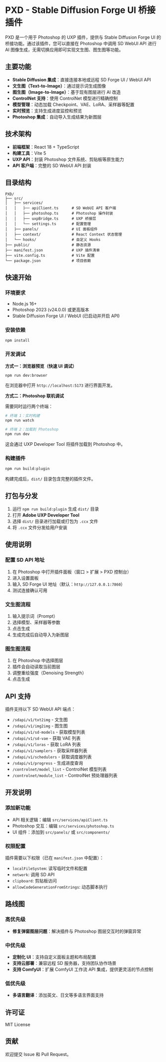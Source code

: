 # PXD - Stable Diffusion Forge UI 桥接插件

PXD 是一个用于 Photoshop 的 UXP 插件，提供与 Stable Diffusion Forge UI 的桥接功能。通过该插件，您可以直接在 Photoshop 中调用 SD WebUI API 进行 AI 图像生成，无需切换应用即可实现文生图、图生图等功能。

## 主要功能

- **Stable Diffusion 集成**：直接连接本地或远程 SD Forge UI / WebUI API
- **文生图（Text-to-Image）**：通过提示词生成图像
- **图生图（Image-to-Image）**：基于现有图层进行 AI 改造
- **ControlNet 支持**：使用 ControlNet 模型进行精确控制
- **模型管理**：动态加载 Checkpoint、VAE、LoRA、采样器等配置
- **实时预览**：支持生成进度监控和预览
- **Photoshop 集成**：自动导入生成结果为新图层

## 技术架构

- **前端框架**：React 18 + TypeScript
- **构建工具**：Vite 5
- **UXP API**：封装 Photoshop 文件系统、剪贴板等原生能力
- **API 客户端**：完整的 SD WebUI API 封装

## 目录结构

```
PXD/
├── src/
│   ├── services/
│   │   ├── apiClient.ts      # SD WebUI API 客户端
│   │   ├── photoshop.ts      # Photoshop 操作封装
│   │   ├── uxpBridge.ts      # UXP 桥接层
│   │   └── settings.ts       # 配置管理
│   ├── panels/               # UI 面板组件
│   ├── context/              # React Context 状态管理
│   └── hooks/                # 自定义 Hooks
├── public/                   # 静态资源
├── manifest.json             # UXP 插件清单
├── vite.config.ts            # Vite 配置
└── package.json              # 项目依赖
```

## 快速开始

### 环境要求

- Node.js 16+
- Photoshop 2023 (v24.0.0) 或更高版本
- Stable Diffusion Forge UI / WebUI (已启动并开启 API)

### 安装依赖

```bash
npm install
```

### 开发调试

**方式一：浏览器预览（快速 UI 调试）**

```bash
npm run dev:browser
```

在浏览器中打开 `http://localhost:5173` 进行界面开发。

**方式二：Photoshop 联机调试**

需要同时运行两个终端：

```bash
# 终端 1：实时构建
npm run watch

# 终端 2：加载到 Photoshop
npm run dev
```

这会通过 UXP Developer Tool 将插件加载到 Photoshop 中。

### 构建插件

```bash
npm run build:plugin
```

构建完成后，`dist/` 目录包含完整的插件文件。

## 打包与分发

1. 运行 `npm run build:plugin` 生成 `dist/` 目录
2. 打开 **Adobe UXP Developer Tool**
3. 选择 `dist/` 目录进行加载或打包为 `.ccx` 文件
4. 将 `.ccx` 文件分发给用户安装

## 使用说明

### 配置 SD API 地址

1. 在 Photoshop 中打开插件面板（窗口 > 扩展 > PXD 控制台）
2. 进入设置面板
3. 输入 SD Forge UI 地址（默认：`http://127.0.0.1:7860`）
4. 测试连接确认可用

### 文生图流程

1. 输入提示词（Prompt）
2. 选择模型、采样器等参数
3. 点击生成
4. 生成完成后自动导入为新图层

### 图生图流程

1. 在 Photoshop 中选择图层
2. 插件会自动读取当前图层
3. 调整重绘强度（Denoising Strength）
4. 点击生成

## API 支持

插件支持以下 SD WebUI API 端点：

- `/sdapi/v1/txt2img` - 文生图
- `/sdapi/v1/img2img` - 图生图
- `/sdapi/v1/sd-models` - 获取模型列表
- `/sdapi/v1/sd-vae` - 获取 VAE 列表
- `/sdapi/v1/loras` - 获取 LoRA 列表
- `/sdapi/v1/samplers` - 获取采样器列表
- `/sdapi/v1/schedulers` - 获取调度器列表
- `/sdapi/v1/progress` - 生成进度查询
- `/controlnet/model_list` - ControlNet 模型列表
- `/controlnet/module_list` - ControlNet 预处理器列表

## 开发说明

### 添加新功能

- API 相关逻辑：编辑 `src/services/apiClient.ts`
- Photoshop 交互：编辑 `src/services/photoshop.ts`
- UI 组件：添加到 `src/panels/` 或 `src/components/`

### 权限配置

插件需要以下权限（已在 `manifest.json` 中配置）：

- `localFileSystem`: 读写临时文件和配置
- `network`: 调用 SD API
- `clipboard`: 剪贴板访问
- `allowCodeGenerationFromStrings`: 动态脚本执行

## 路线图

### 高优先级

- **修复弹窗图层问题**：解决插件与 Photoshop 图层交互时的弹窗异常

### 中优先级

- **定制化 UI**：支持自定义面板主题和布局配置
- **支持云部署**：兼容远程 SD 服务器，支持团队协作场景
- **支持 ComfyUI**：扩展 ComfyUI 工作流 API 集成，提供更灵活的节点控制

### 低优先级

- **多语言翻译**：添加英文、日文等多语言界面支持

## 许可证

MIT License

## 贡献

欢迎提交 Issue 和 Pull Request。
